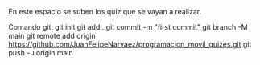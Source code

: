 En este espacio se suben los quiz que se vayan a realizar.

Comando git: 
git init
git add .
git commit -m "first commit"
git branch -M main
git remote add origin https://github.com/JuanFelipeNarvaez/programacion_movil_quizes.git
git push -u origin main
